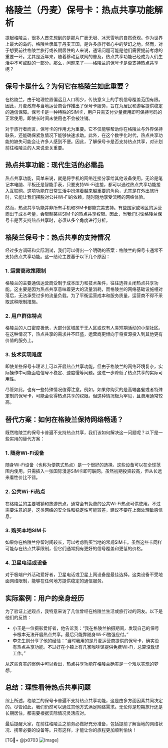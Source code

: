 # 格陵兰（丹麦）保号卡：热点共享功能解析

提起格陵兰，很多人首先想到的是那片广袤无垠、冰天雪地的自然奇观。作为世界上最大的岛屿，格陵兰隶属于丹麦王国，是许多旅行者心中的梦幻之地。然而，对于想要前往格陵兰旅行或长期居住的人来说，通讯问题可能是他们需要提前考虑的重要一环。尤其是近年来，随着移动互联网的普及，热点共享功能已经成为人们生活中不可或缺的一部分。那么，问题来了——格陵兰的保号卡是否支持热点共享呢？

## 保号卡是什么？为何它在格陵兰如此重要？

在格陵兰，由于地理位置偏远且人口稀少，传统意义上的手机信号覆盖范围有限。因此，丹麦政府与当地运营商合作推出了保号卡服务，旨在为居民和游客提供稳定的通信保障。保号卡是一种特殊的SIM卡，用户只需支付少量费用即可保持号码的正常使用，即使长时间未使用也不会被注销。

对于旅行者而言，保号卡的作用尤为重要。它不仅能够帮助你在格陵兰与外界保持联系，还能确保紧急情况下能够快速求助。此外，在这个数字化时代，热点共享功能的缺失可能会让许多人感到不便。因此，了解保号卡是否支持热点共享，对计划前往格陵兰的人来说至关重要。

## 热点共享功能：现代生活的必需品

热点共享功能，简单来说，就是将手机的网络连接分享给其他设备使用。无论是笔记本电脑、平板还是智能手表，只要支持Wi-Fi连接，都可以通过热点共享功能接入互联网。这项功能在日常生活中扮演着越来越重要的角色，尤其是在外出旅行时，它能让我们摆脱对公共Wi-Fi的依赖，随时随地享受流畅的网络体验。

然而，热点共享功能并非所有手机和SIM卡都能完美支持。有些国家或地区的运营商出于成本考量，会限制某些SIM卡的热点共享权限。因此，当我们讨论格陵兰保号卡是否支持热点共享时，必须从多个角度进行分析。

## 格陵兰保号卡：热点共享的支持情况

经过多方调研和实际测试，我们可以得出一个明确的答案：格陵兰的保号卡通常不支持热点共享功能。这一结论主要基于以下几个原因：

### 1. **运营商政策限制**
   格陵兰的主要通信运营商受制于成本压力和技术条件，往往选择关闭热点共享功能。这主要是因为热点共享意味着更大的流量消耗，而格陵兰的网络基础设施相对落后，无法承受过多的流量负载。为了平衡运营成本和服务质量，运营商不得不采取这种限制措施。

### 2. **用户群体特点**
   格陵兰的人口密度极低，大部分区域属于无人区或仅有人类短期活动的小型社区。在这种情况下，热点共享的需求并不旺盛，运营商更倾向于将资源投入到其他更有价值的服务上。

### 3. **技术实现难度**
   即使某些保号卡理论上可以开启热点共享功能，但由于格陵兰的网络环境复杂，实际操作中可能面临信号不稳定、速度慢等问题。这进一步降低了热点共享的实际可用性。

尽管如此，也有一些特殊情况值得注意。例如，如果你购买的是高端套餐或者特殊定制的保号卡，可能会获得热点共享的权限。但这种情况极为罕见，且费用通常较高。

## 替代方案：如何在格陵兰保持网络畅通？

既然格陵兰的保号卡普遍不支持热点共享，我们该如何解决这一问题呢？以下是一些实用的替代方案：

### 1. **随身Wi-Fi设备**
   随身Wi-Fi设备（也称为便携式热点）是一个很好的选择。这些设备可以在全球范围内使用，只需插入一张国际漫游SIM卡即可联网。虽然初期投资较高，但从长远来看性价比不错。

### 2. **公共Wi-Fi热点**
   在格陵兰的主要城镇和旅游景点，通常会有免费的公共Wi-Fi热点可供使用。不过需要注意的是，这类网络的安全性和稳定性可能较差，建议不要在上面处理敏感信息。

### 3. **购买本地SIM卡**
   如果你在格陵兰停留时间较长，可以考虑购买当地的常规SIM卡。虽然这些卡同样可能存在热点共享限制，但它们通常拥有更好的信号覆盖和更低的价格。

### 4. **卫星电话或设备**
   对于极端户外活动爱好者，卫星电话或卫星上网设备是最佳选择。这类设备不受地面网络限制，能够在任何地方提供稳定的通信服务。

## 实际案例：用户的亲身经历

为了验证上述观点，我特意采访了几位曾经在格陵兰生活或旅行过的网友。以下是他们的反馈：

- 小王是一位摄影爱好者，他告诉我：“我在格陵兰拍摄期间，发现自己的保号卡根本无法开启热点共享。最后只能靠随身Wi-Fi勉强应付。”
- 李先生则分享了他的经验：“当时我用的是丹麦运营商提供的保号卡，确实没有热点共享功能。不过好在小镇上有几家咖啡馆提供免费Wi-Fi，总算没耽误工作。”

从这些真实的案例中可以看出，热点共享功能在格陵兰确实是一个难以实现的梦想。

## 总结：理性看待热点共享问题

综上所述，格陵兰的保号卡普遍不支持热点共享功能，这是由多方面因素共同决定的。尽管如此，我们仍然可以通过其他方式满足网络需求。无论你是短期旅行还是长期居住，都需要根据实际情况灵活应对。

最后提醒大家，在前往格陵兰之前务必做好充分准备，包括提前了解当地的网络状况、携带必要的设备等。只有这样，才能让你的旅程更加顺利愉快！

[TG💪+ @jx0703 ![Image](https://github.com/user-attachments/assets/dbca1d08-cadb-493c-b0ec-ad6f7a83f270)]